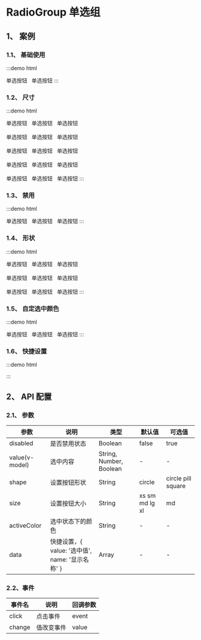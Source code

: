 # RadioGroup 单选组

## 1、 案例

### 1.1、 基础使用

:::demo html

<mb-radio-group>
    <mb-radio checkedValue="1">单选按钮</mb-radio>&nbsp;&nbsp;
    <mb-radio checkedValue="2">单选按钮</mb-radio>
</mb-radio-group>
:::

### 1.2、 尺寸

:::demo html

<mb-radio-group size="xs">
    <mb-radio checkedValue="1">单选按钮</mb-radio>&nbsp;&nbsp;
    <mb-radio checkedValue="2">单选按钮</mb-radio>&nbsp;&nbsp;
    <mb-radio checkedValue="3">单选按钮</mb-radio>
</mb-radio-group>
<br/>
<br/>
<mb-radio-group size="sm">
    <mb-radio checkedValue="1">单选按钮</mb-radio>&nbsp;&nbsp;
    <mb-radio checkedValue="2">单选按钮</mb-radio>&nbsp;&nbsp;
    <mb-radio checkedValue="3">单选按钮</mb-radio>
</mb-radio-group>
<br/>
<br/>
<mb-radio-group size="md">
    <mb-radio checkedValue="1">单选按钮</mb-radio>&nbsp;&nbsp;
    <mb-radio checkedValue="2">单选按钮</mb-radio>&nbsp;&nbsp;
    <mb-radio checkedValue="3">单选按钮</mb-radio>
</mb-radio-group>
<br/>
<br/>
<mb-radio-group size="lg">
    <mb-radio checkedValue="1">单选按钮</mb-radio>&nbsp;&nbsp;
    <mb-radio checkedValue="2">单选按钮</mb-radio>&nbsp;&nbsp;
    <mb-radio checkedValue="3">单选按钮</mb-radio>
</mb-radio-group>
<br/>
<br/>
<mb-radio-group size="xl">
    <mb-radio checkedValue="1">单选按钮</mb-radio>&nbsp;&nbsp;
    <mb-radio checkedValue="2">单选按钮</mb-radio>&nbsp;&nbsp;
    <mb-radio checkedValue="3">单选按钮</mb-radio>
</mb-radio-group>
:::

### 1.3、 禁用

:::demo html

<mb-radio-group disabled>
    <mb-radio checkedValue="1">单选按钮</mb-radio>&nbsp;&nbsp;
    <mb-radio checkedValue="2">单选按钮</mb-radio>&nbsp;&nbsp;
    <mb-radio checkedValue="3">单选按钮</mb-radio>
</mb-radio-group>
:::

### 1.4、 形状

:::demo html

<mb-radio-group shape="circle">
    <mb-radio checkedValue="1">单选按钮</mb-radio>&nbsp;&nbsp;
    <mb-radio checkedValue="2">单选按钮</mb-radio>&nbsp;&nbsp;
    <mb-radio checkedValue="3">单选按钮</mb-radio>
</mb-radio-group>
<br/>
<br/>
<mb-radio-group shape="pill">
    <mb-radio checkedValue="1">单选按钮</mb-radio>&nbsp;&nbsp;
    <mb-radio checkedValue="2">单选按钮</mb-radio>&nbsp;&nbsp;
    <mb-radio checkedValue="3">单选按钮</mb-radio>
</mb-radio-group>
<br/>
<br/>
<mb-radio-group shape="square">
    <mb-radio checkedValue="1">单选按钮</mb-radio>&nbsp;&nbsp;
    <mb-radio checkedValue="2">单选按钮</mb-radio>&nbsp;&nbsp;
    <mb-radio checkedValue="3">单选按钮</mb-radio>
</mb-radio-group>
:::

### 1.5、 自定选中颜色

:::demo html

<mb-radio-group activeColor="#67c23a">
    <mb-radio checkedValue="1">单选按钮</mb-radio>&nbsp;&nbsp;
    <mb-radio checkedValue="2">单选按钮</mb-radio>&nbsp;&nbsp;
    <mb-radio checkedValue="3">单选按钮</mb-radio>
</mb-radio-group>
:::

### 1.6、 快捷设置

:::demo html

<mb-radio-group activeColor="#67c23a" :data="[{ value: '1', name: '单选按钮1' }, { value: '2', name: '单选按钮2' }]"></mb-radio-group>
:::

## 2、 API 配置

### 2.1、 参数

| 参数           | 说明                                            | 类型                    | 默认值         | 可选值             |
| -------------- | ----------------------------------------------- | ----------------------- | -------------- | ------------------ |
| disabled       | 是否禁用状态                                    | Boolean                 | false          | true               |
| value(v-model) | 选中内容                                        | String, Number, Boolean | -              | -                  |
| shape          | 设置按钮形状                                    | String                  | circle         | circle pill square |
| size           | 设置按钮大小                                    | String                  | xs sm md lg xl | md                 |
| activeColor    | 选中状态下的颜色                                | String                  | -              | -                  |
| data           | 快捷设置，{ value: '选中值', name: '显示名称' } | Array                   | -              | -                  |

### 2.2、事件

| 事件名 | 说明       | 回调参数 |
| ------ | ---------- | -------- |
| click  | 点击事件   | event    |
| change | 值改变事件 | value    |
